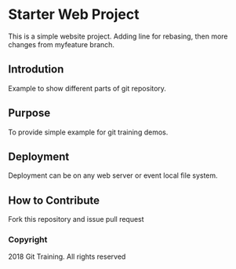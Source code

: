 # Starter Web Project

This is a simple website project. Adding line for rebasing, then more changes from myfeature branch.

## Introdution

Example to show different parts of git repository.

## Purpose

To provide simple example for git training demos.

## Deployment

Deployment can be on any web server or event local file system.

## How to Contribute

Fork this repository and issue pull request

### Copyright

2018 Git Training. All rights reserved